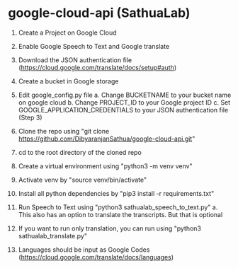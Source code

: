 # google-cloud-api (SathuaLab)

1. Create a Project on Google Cloud
2. Enable Google Speech to Text and Google translate
3. Download the JSON authentication file (https://cloud.google.com/translate/docs/setup#auth) 
4. Create a bucket in Google storage
5. Edit google_config.py file
    a. Change BUCKETNAME to your bucket name on google cloud
    b. Change PROJECT_ID to your Google project ID
    c. Set GOOGLE_APPLICATION_CREDENTIALS to your JSON authentication file (Step 3)
   
6. Clone the repo using "git clone https://github.com/DibyaranjanSathua/google-cloud-api.git"
7. cd to the root directory of the cloned repo 
8. Create a virtual environment using "python3 -m venv venv"
9. Activate venv by "source venv/bin/activate"
10. Install all python dependencies by "pip3 install -r requirements.txt"
11. Run Speech to Text using "python3 sathualab_speech_to_text.py"
    a. This also has an option to translate the transcripts. But that is optional
    
12. If you want to run only translation, you can run using "python3 sathualab_translate.py"
13. Languages should be input as Google Codes (https://cloud.google.com/translate/docs/languages)